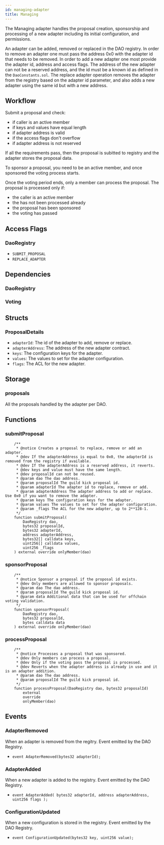 ```yaml
---
id: managing-adapter
title: Managing
---
```


The Managing adapter handles the proposal creation, sponsorship and processing of a new adapter including its initial configuration, and permissions.

An adapter can be added, removed or replaced in the DAO registry. In order to remove an adapter one must pass the address 0x0 with the adapter id that needs to be removed. In order to add a new adapter one most provide the adapter id, address and access flags. The address of the new adapter can not be a reserved address, and the id must be a known id as defined in the `DaoConstants.sol`. The replace adapter operation removes the adapter from the registry based on the adapter id parameter, and also adds a new adapter using the same id but with a new address.

## Workflow

Submit a proposal and check:

- if caller is an active member
- if keys and values have equal length
- if adapter address is valid
- if the access flags don't overflow
- if adapter address is not reserved

If all the requirements pass, then the proposal is subitted to registry and the adapter stores the proposal data.

To sponsor a proposal, you need to be an active member, and once sponsored the voting process starts.

Once the voting period ends, only a member can process the proposal. The proposal is processed only if:

- the caller is an active member
- the has not been processed already
- the proposal has been sponsored
- the voting has passed

## Access Flags

### DaoRegistry

- `SUBMIT_PROPOSAL`
- `REPLACE_ADAPTER`

## Dependencies

### DaoRegistry

### Voting

## Structs

### ProposalDetails

- `adapterId`: The id of the adapter to add, remove or replace.
- `adapterAddress`: The address of the new adapter contract.
- `keys`: The configuration keys for the adapter.
- `values`: The values to set for the adapter configuration.
- `flags`: The ACL for the new adapter.

## Storage

### proposals

All the proposals handled by the adapter per DAO.

## Functions

### submitProposal

```solidity
    /**
     * @notice Creates a proposal to replace, remove or add an adapter.
     * @dev If the adapterAddress is equal to 0x0, the adapterId is removed from the registry if available.
     * @dev If the adapterAddress is a reserved address, it reverts.
     * @dev keys and value must have the same length.
     * @dev proposalId can not be reused.
     * @param dao The dao address.
     * @param proposalId The guild kick proposal id.
     * @param adapterId The adapter id to replace, remove or add.
     * @param adapterAddress The adapter address to add or replace. Use 0x0 if you want to remove the adapter.
     * @param keys The configuration keys for the adapter.
     * @param values The values to set for the adapter configuration.
     * @param _flags The ACL for the new adapter, up to 2**128-1.
     */
    function submitProposal(
        DaoRegistry dao,
        bytes32 proposalId,
        bytes32 adapterId,
        address adapterAddress,
        bytes32[] calldata keys,
        uint256[] calldata values,
        uint256 _flags
    ) external override onlyMember(dao)
```

### sponsorProposal

```solidity
    /**
     * @notice Sponsor a proposal if the proposal id exists.
     * @dev Only members are allowed to sponsor proposals.
     * @param dao The dao address.
     * @param proposalId The guild kick proposal id.
     * @param data Additional data that can be used for offchain voting validation.
     */
    function sponsorProposal(
        DaoRegistry dao,
        bytes32 proposalId,
        bytes calldata data
    ) external override onlyMember(dao)
```

### processProposal

```solidity
    /**
     * @notice Processes a proposal that was sponsored.
     * @dev Only members can process a proposal.
     * @dev Only if the voting pass the proposal is processed.
     * @dev Reverts when the adapter address is already in use and it is an adapter addition.
     * @param dao The dao address.
     * @param proposalId The guild kick proposal id.
     */
    function processProposal(DaoRegistry dao, bytes32 proposalId)
        external
        override
        onlyMember(dao)

```

## Events

### AdapterRemoved

When an adapter is removed from the regitry. Event emitted by the DAO Registry.

- `event AdapterRemoved(bytes32 adapterId);`

### AdapterAdded

When a new adapter is added to the registry. Event emitted by the DAO Registry.

- `event AdapterAdded( bytes32 adapterId, address adapterAddress, uint256 flags );`

### ConfigurationUpdated

When a new configuration is stored in the registry. Event emitted by the DAO Registry.

- `event ConfigurationUpdated(bytes32 key, uint256 value);`
